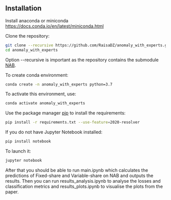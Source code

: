 ## Installation

Install anaconda or miniconda https://docs.conda.io/en/latest/miniconda.html

Clone the repository:
```bash
git clone --recursive https://github.com/RaisaDZ/anomaly_with_experts.git anomaly_with_experts
cd anomaly_with_experts
```
Option --recursive is important as the repository contains the submodule [NAB](https://github.com/numenta/NAB).

To create conda environment:

```bash
conda create -n anomaly_with_experts python=3.7
```

To activate this environment, use:

```bash
conda activate anomaly_with_experts
```

Use the package manager [pip](https://pip.pypa.io/en/stable/) to install the requirements:
```bash
pip install -r requirements.txt --use-feature=2020-resolver
```

If you do not have Jupyter Notebook installed:
```bash
pip install notebook
```

To launch it:
```bash
jupyter notebook
```

After that you should be able to run main.ipynb which calculates the predictions of Fixed-share and Variable-share on NAB and outputs the results. 
Then you can run results_analysis.ipynb to analyse the losses and classification metrics and results_plots.ipynb to visualise the plots from the paper.
